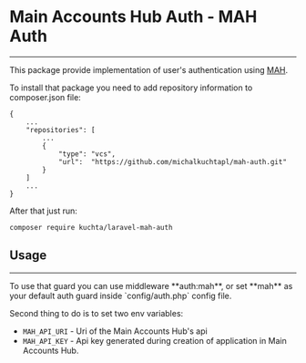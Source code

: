 # Main Accounts Hub Auth - MAH Auth
<hr>

This package provide implementation of user's authentication using [MAH](https://github.com/michalkuchtapl/main-accounts-hub).

To install that package you need to add repository information to composer.json file:
```
{
    ...
    "repositories": [
        ...
        {
            "type": "vcs",
            "url":  "https://github.com/michalkuchtapl/mah-auth.git"
        }
    ]
    ...
}
```
After that just run:
```
composer require kuchta/laravel-mah-auth
```

## Usage
<hr>
To use that guard you can use middleware **auth:mah**, or set **mah** as your default auth guard inside `config/auth.php` config file.

Second thing to do is to set two env variables:
- `MAH_API_URI` - Uri of the Main Accounts Hub's api
- `MAH_API_KEY` - Api key generated during creation of application in Main Accounts Hub.
